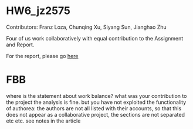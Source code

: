 # HW6_jz2575

Contributors: Franz Loza, Chunqing Xu, Siyang Sun, Jianghao Zhu

Four of us work collaboratively with equal contribution to the Assignment and Report. 

For the report, please go [here](https://www.authorea.com/users/106016/articles/134373/_show_article)


# FBB 
where is the statement about work balance? what was your contribution to the project
the analysis is fine. but you have not exploited the functionality of authorea: the authors are not all listed with their accounts, so that this does not appear as a collaborative project, the sections are not separated etc etc. see notes in the article
